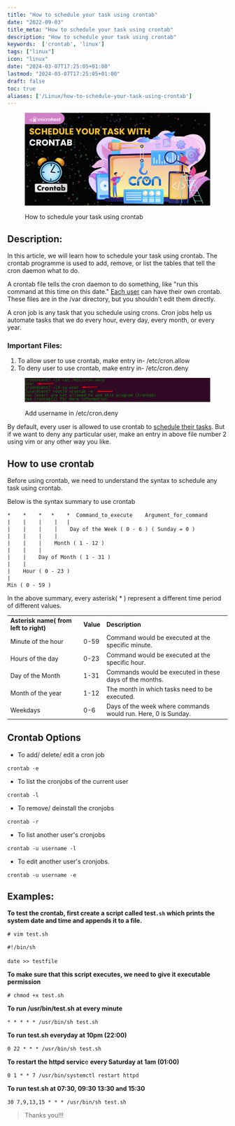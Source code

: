 ```yaml
---
title: "How to schedule your task using crontab"
date: "2022-09-03"
title_meta: "How to schedule your task using crontab"
description: "How to schedule your task using crontab"
keywords:  ['crontab', 'linux']
tags: ["linux"]
icon: "linux"
date: "2024-03-07T17:25:05+01:00"
lastmod: "2024-03-07T17:25:05+01:00" 
draft: false
toc: true
aliases: ['/Linux/how-to-schedule-your-task-using-crontab']
---
```


<figure>

![How to schedule your task using crontab](images/How-to-schedule-your-task-with-crontab-1.png)

<figcaption>

How to schedule your task using crontab

</figcaption>

</figure>

## Description:

In this article, we will learn how to schedule your task using crontab. The crontab programme is used to add, remove, or list the tables that tell the cron daemon what to do.

A crontab file tells the cron daemon to do something, like "run this command at this time on this date." [Each user](https://utho.com/docs/tutorial/multiple-user-account-creation-in-linux/) can have their own crontab. These files are in the /var directory, but you shouldn't edit them directly.

A cron job is any task that you schedule using crons. Cron jobs help us automate tasks that we do every hour, every day, every month, or every year.

### Important Files:

1. To allow user to use crontab, make entry in- /etc/cron.allow
2. To deny user to use crontab, make entry in- /etc/cron.deny

<figure>

![](images/image-38.png)

<figcaption>

Add username in /etc/cron.deny

</figcaption>

</figure>

By default, every user is allowed to use crontab to [schedule their tasks](https://en.wikipedia.org/wiki/Scheduling_(computing)). But if we want to deny any particular user, make an entry in above file number 2 using vim or any other way you like.

## How to use crontab

Before using crontab, we need to understand the syntax to schedule any task using crontab.

Below is the syntax summary to use crontab

```
*    *    *   *    *  Command_to_execute    Argument_for_command
|    |    |    |   |       
|    |    |    |    Day of the Week ( 0 - 6 ) ( Sunday = 0 )
|    |    |    |
|    |    |    Month ( 1 - 12 )
|    |    |
|    |    Day of Month ( 1 - 31 )
|    |
|    Hour ( 0 - 23 )
|
Min ( 0 - 59 )
```

In the above summary, every asterisk( \* ) represent a different time period of different values.

<table><tbody><tr><td class="has-text-align-center" data-align="center"><strong>Asterisk name( from left to right)</strong></td><td><strong>Value</strong></td><td class="has-text-align-center" data-align="center"><strong>Description</strong></td></tr><tr><td class="has-text-align-center" data-align="center">Minute of the hour</td><td>0-59</td><td class="has-text-align-center" data-align="center">Command would be executed at the specific minute.</td></tr><tr><td class="has-text-align-center" data-align="center">Hours of the day</td><td>0-23</td><td class="has-text-align-center" data-align="center">Command would be executed at the specific hour.</td></tr><tr><td class="has-text-align-center" data-align="center">Day of the Month</td><td>1-31</td><td class="has-text-align-center" data-align="center">Commands would be executed in these days of the months.</td></tr><tr><td class="has-text-align-center" data-align="center">Month of the year</td><td>1-12</td><td class="has-text-align-center" data-align="center">The month in which tasks need to be executed.</td></tr><tr><td class="has-text-align-center" data-align="center">Weekdays</td><td>0-6</td><td class="has-text-align-center" data-align="center">Days of the week where commands would run. Here, 0 is Sunday.</td></tr></tbody></table>

## **Crontab Options**

- To add/ delete/ edit a cron job

```
crontab -e
```
- To list the cronjobs of the current user

```
crontab -l
```
- To remove/ deinstall the cronjobs

```
crontab -r
```
- To list another user's cronjobs

```
crontab -u username -l
```
- To edit another user's cronjobs.

```
crontab -u username -e
```
## Examples:

**To test the crontab, first create a script called test`.sh` which prints the system date and time and appends it to a file.**

```
# vim test.sh 
```

```
#!/bin/sh

date >> testfile
```

**To make sure that this script executes, we need to give it executable permission**

```
# chmod +x test.sh 
```

**To run /usr/bin/test.sh at every minute**

```
* * * * * /usr/bin/sh test.sh
```

**To run test.sh everyday at 10pm (22:00)**

```
0 22 * * * /usr/bin/sh test.sh
```

**To restart the httpd servic**e **every Saturday at 1am (01:00)**

```
0 1 * * 7 /usr/bin/systemctl restart httpd
```

**To run test.sh at 07:30, 09:30 13:30 and 15:30**

```
30 7,9,13,15 * * * /usr/bin/sh test.sh
```

> Thanks you!!!
